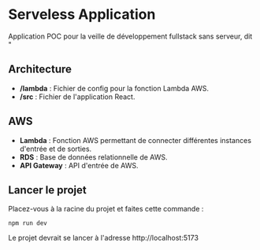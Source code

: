 # Serveless Application

Application POC pour la veille de développement fullstack sans serveur, dit "

## Architecture

- **/lambda** : Fichier de config pour la fonction Lambda AWS.
- **/src** : Fichier de l'application React.

## AWS

- **Lambda** : Fonction AWS permettant de connecter différentes instances d'entrée et de sorties.
- **RDS** : Base de données relationnelle de AWS.
- **API Gateway** : API d'entrée de AWS.

## Lancer le projet

Placez-vous à la racine du projet et faites cette commande :

```
npm run dev
```

Le projet devrait se lancer à l'adresse http://localhost:5173